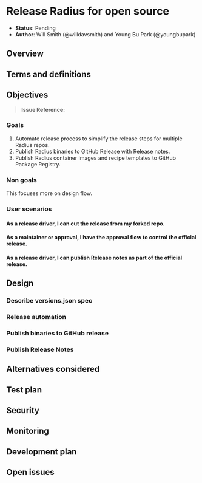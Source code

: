 # Release Radius for open source

* **Status**: Pending
* **Author**: Will Smith (@willdavsmith) and Young Bu Park (@youngbupark)

## Overview



## Terms and definitions

<!--
Include any terms, definitions, or acronyms that are used in
this design document to assist the reader. They may or may not
be part of the user-facing experience once implemented, and can
be specific to this design context.
-->

## Objectives

<!--
Describe goals/non-goals and user-scenario of this feature to understand
the end-user goals.
* If the feature shares the same objectives of the existing design, link
  to the existing doc and section rather than repeat the same context.
* If the feature has a scenario, UX, or other product feature design doc,
  link it here and summarize the important parts.
-->

> **Issue Reference:** <!-- (If appropriate) Reference an existing issue that describes the feature or bug. -->

### Goals

1. Automate release process to simplify the release steps for multiple Radius repos.
2. Publish Radius binaries to GitHub Release with Release notes.
3. Publish Radius container images and recipe templates to GitHub Package Registry.

### Non goals

This focuses more on design flow.

### User scenarios

#### As a release driver, I can cut the release from my forked repo.

#### As a maintainer or approval, I have the approval flow to control the official release.

#### As a release driver, I can publish Release notes as part of the official release.

## Design

### Describe versions.json spec

### Release automation

### Publish binaries to GitHub release

### Publish Release Notes



## Alternatives considered

<!--
Describe the alternative designs that were considered or should be considered.
Give a justification for why alternative approaches should be rejected if
possible. 
-->

## Test plan


## Security


## Monitoring


## Development plan


## Open issues

